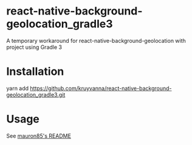 # react-native-background-geolocation_gradle3
A temporary workaround for react-native-background-geolocation with project using Gradle 3

# Installation
yarn add https://github.com/kruyvanna/react-native-background-geolocation_gradle3.git

# Usage
See [mauron85's README](https://github.com/mauron85/react-native-background-geolocation)
